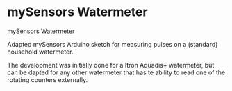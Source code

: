 # mySensors Watermeter
mySensors Watermeter

Adapted mySensors Arduino sketch for measuring pulses on a (standard) household watermeter.

The development was initially done for a Itron Aquadis+ watermeter, but can be dapted for any other watermeter that has te ability to read one of the rotating counters externally.
